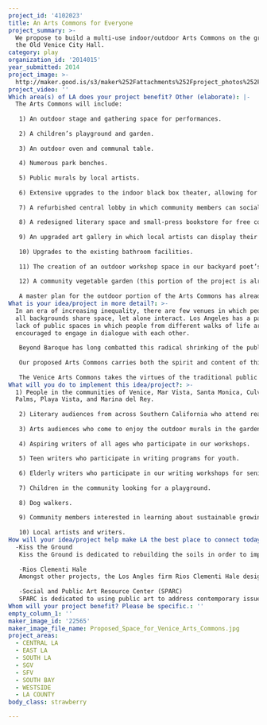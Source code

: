```yaml
---
project_id: '4102023'
title: An Arts Commons for Everyone
project_summary: >-
  We propose to build a multi-use indoor/outdoor Arts Commons on the grounds of
  the Old Venice City Hall.
category: play
organization_id: '2014015'
year_submitted: 2014
project_image: >-
  http://maker.good.is/s3/maker%252Fattachments%252Fproject_photos%252Fimages%252F22565%252Fdisplay%252FProposed_Space_for_Venice_Arts_Commons.jpg=c570x385
project_video: ''
Which area(s) of LA does your project benefit? Other (elaborate): |-
  The Arts Commons will include:
   
   1) An outdoor stage and gathering space for performances.
   
   2) A children’s playground and garden.
   
   3) An outdoor oven and communal table.
   
   4) Numerous park benches.
   
   5) Public murals by local artists.
   
   6) Extensive upgrades to the indoor black box theater, allowing for more diverse and higher-quality literary readings, theatrical and musical perfomances, film festivals, and other community events.
   
   7) A refurbished central lobby in which community members can socialize and enjoy refreshments after attending an event or participating in a workshop.
   
   8) A redesigned literary space and small-press bookstore for free community writing workshops.
   
   9) An upgraded art gallery in which local artists can display their work.
   
   10) Upgrades to the existing bathroom facilities.
   
   11) The creation of an outdoor workshop space in our backyard poet’s garden, allowing us to offer an increased number of free writing workshops and literary seminars that cover a wider array of genres and themes. 
   
   12) A community vegetable garden (this portion of the project is already under construction, and will be completed regardless of whether or not we receive funding).
   
   A master plan for the outdoor portion of the Arts Commons has already been prepared by the noted design firm Rios Clementi Hale. One major portion of the project – the community vegetable garden – has already commenced under the direction of our partner organization, Kiss the Ground. Given funding, community volunteers organized by ourselves and Kiss the Ground, will begin construction on the rest of the proposed Arts Commons. Most of the landscaping, as well as construction of the outdoor performance space and community table,will be done by volunteers. Professionals will be used to wire the outdoor performance space for sound and lighting, to upgrade the indoor theater, and to improve restroom facilities. We and our partner organizations hold a lease on the land and have secured all necessary permits, so all that we require is the necessary funding to begin construction.
What is your idea/project in more detail?: >-
  In an era of increasing inequality, there are few venues in which people of
  all backgrounds share space, let alone interact. Los Angeles has a particular
  lack of public spaces in which people from different walks of life are
  encouraged to engage in dialogue with each other.
   
   Beyond Baroque has long combatted this radical shrinking of the public sphere by offering high-quality weekly writing workshops that are free of charge to the community. In these workshops, creative professionals working on their novels often come in contact with with restaurant servers looking to tell their own stories, lawyers receive feedback on their poetry from nannies, and the elderly exchange drafts of short-stories with teens. 
   
   Our proposed Arts Commons carries both the spirit and content of this programming out into the open air by creating an arts park along Venice boulevard in Venice. This park will provide a beautiful outdoor space in which people can gather for outdoor workshops and performances, collaborate on growing vegetables in a community garden, have fun in a playground, or just relax over a nice picnic. In turn, visitors to the park can wander inside to Beyond Baroque to enjoy a reading or concert in our refurbished indoor theater, socialize over a refreshment in our lobby, or peruse our small-press bookstore. Or they can move next door to take in the art presented by our sister organization, the Social and Public Art Resource Center (SPARC).
   
   The Venice Arts Commons takes the virtues of the traditional public park – a safe space in which different kinds of people can relax and mingle – and reimagines the park as a participatory venue for people to engage in artistic and educational dialog with their community. By bringing performances, readings, concerts, interactive writing workshops, and other kinds of art-making out into the open alongside a community garden, playground, and picnic area, the Venice Arts Commons will serve as a vital civic space not only for the Venice community, but for arts audiences from across the city. We believe it will serve as a model for other community arts centers and public spaces across the city, making Los Angeles in 2050 a city in which the arts are are interwoven into the public and civic life of the city.
What will you do to implement this idea/project?: >-
  1) People in the communities of Venice, Mar Vista, Santa Monica, Culver City,
  Palms, Playa Vista, and Marina del Rey.
   
   2) Literary audiences from across Southern California who attend readings and performances in either the outdoor or indoor theaters.
   
   3) Arts audiences who come to enjoy the outdoor murals in the garden, the art on display in our art gallery, or who visit Social and Public Art Resource Center next door.
   
   4) Aspiring writers of all ages who participate in our workshops.
   
   5) Teen writers who participate in writing programs for youth.
   
   6) Elderly writers who participate in our writing workshops for seniors.
   
   7) Children in the community looking for a playground.
   
   8) Dog walkers.
   
   9) Community members interested in learning about sustainable growing practices in the community garden planted by Kiss the Ground.
   
   10) Local artists and writers.
How will your idea/project help make LA the best place to connect today? In LA2050?: |-
  -Kiss the Ground
   Kiss the Ground is dedicated to rebuilding the soils in order to improve human and planetary health. They have spearheaded the idea to transform the outdoor grounds into a public space, and are currently digging a community vegetable garden that will be the first component of the proposed Arts Commons.
   
   -Rios Clementi Hale
   Amongst other projects, the Los Angles firm Rios Clementi Hale designed L.A.’s recently opened Grand Park. Working with Kiss the Ground, they created the plan for the Arts Commons and community vegetable garden.
   
   -Social and Public Art Resource Center (SPARC)
   SPARC is dedicated to using public art to address contemporary issues and questions of social memory. It shares the grounds of the Old Venice City Hall with Beyond Baroque and its arts programming is an essential component of the proposed Arts Commons. SPARC has committed to the design plan created by Rios Clementi Hale.
Whom will your project benefit? Please be specific.: ''
empty_column_1: ''
maker_image_id: '22565'
maker_image_file_name: Proposed_Space_for_Venice_Arts_Commons.jpg
project_areas:
  - CENTRAL LA
  - EAST LA
  - SOUTH LA
  - SGV
  - SFV
  - SOUTH BAY
  - WESTSIDE
  - LA COUNTY
body_class: strawberry

---
```

